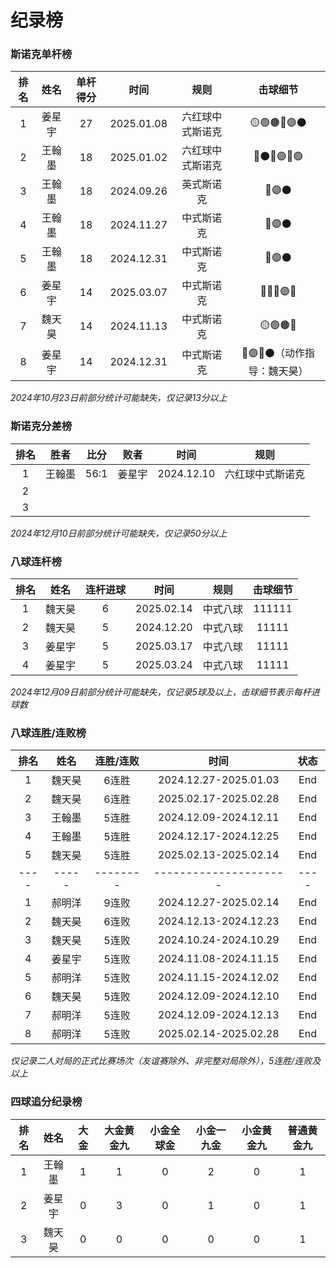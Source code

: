 # 纪录榜

### 斯诺克单杆榜

| 排名 | 姓名   | 单杆得分  |  时间      |      规则       |           击球细节            |
| :--: | :----: | :------: | :-------: | :-------------: | :--------------------------: |
| 1    | 姜星宇 | 27       | 2025.01.08 | 六红球中式斯诺克 | 🟡🟢🟤🔵🟣⚫️              |
| 2    | 王翰墨 | 18       | 2025.01.02 | 六红球中式斯诺克 | 🔴⚫️🔴🟣🔴🟢              |
| 3    | 王翰墨 | 18       | 2024.09.26 |      英式斯诺克 | 🔵🟣⚫️                      |
| 4    | 王翰墨 | 18       | 2024.11.27 |      中式斯诺克 | 🔵🟣⚫️                      |
| 5    | 王翰墨 | 18       | 2024.12.31 |      中式斯诺克 | 🔵🟣⚫️                      |
| 6    | 姜星宇 | 14       | 2025.03.07 |      中式斯诺克 | 🔴🔵🔴🟣🔴                 |
| 7    | 魏天昊 | 14       | 2024.11.13 |      中式斯诺克 | 🟡🟢🟤🔵                   |
| 8    | 姜星宇 | 14       | 2024.12.31 |      中式斯诺克 | 🔴🟣🔴⚫️（动作指导：魏天昊） |

*2024年10月23日前部分统计可能缺失，仅记录13分以上*

### 斯诺克分差榜

| 排名 |  胜者  | 比分  |  败者  |    时间     |      规则      |
| :--: | :----: | :--: | :----: | :--------: | :------------: |
|  1   | 王翰墨 | 56:1  | 姜星宇 | 2024.12.10 | 六红球中式斯诺克 |
|  2   |        |      |        |            |                |
|  3   |        |      |        |            |                |

*2024年12月10日前部分统计可能缺失，仅记录50分以上*

### 八球连杆榜

| 排名 | 姓名   | 连杆进球  | 时间        | 规则    |  击球细节       |
| :--: | :---: | :------: | :--------: | :------: | :------------: |
| 1    | 魏天昊 |  6       | 2025.02.14 | 中式八球 | 111111         |
| 2    | 魏天昊 |  5       | 2024.12.20 | 中式八球 | 11111          |
| 3    | 姜星宇 |  5       | 2025.03.17 | 中式八球 | 11111          |
| 4    | 姜星宇 |  5       | 2025.03.24 | 中式八球 | 11111          |

*2024年12月09日前部分统计可能缺失，仅记录5球及以上，击球细节表示每杆进球数*

### 八球连胜/连败榜

| 排名 | 姓名   | 连胜/连败 | 时间                  | 状态    |
| :--: | :---: | :------: | :-------------------: | :-----: |
|  1   | 魏天昊 |  6连胜   | 2024.12.27-2025.01.03 | End     |
|  2   | 魏天昊 |  6连胜   | 2025.02.17-2025.02.28 | End     |
|  3   | 王翰墨 |  5连胜   | 2024.12.09-2024.12.11 | End     |
|  4   | 王翰墨 |  5连胜   | 2024.12.17-2024.12.25 | End     |
|  5   | 魏天昊 |  5连胜   | 2025.02.13-2025.02.14 | End     |
| ---- | ----- | -------- | --------------------- | ----    |
|  1   | 郝明洋 |  9连败   | 2024.12.27-2025.02.14 | End     |
|  2   | 魏天昊 |  6连败   | 2024.12.13-2024.12.23 | End     |
|  3   | 魏天昊 |  5连败   | 2024.10.24-2024.10.29 | End     |
|  4   | 姜星宇 |  5连败   | 2024.11.08-2024.11.15 | End     |
|  5   | 郝明洋 |  5连败   | 2024.11.15-2024.12.02 | End     |
|  6   | 魏天昊 |  5连败   | 2024.12.09-2024.12.10 | End     |
|  7   | 郝明洋 |  5连败   | 2024.12.09-2024.12.13 | End     |
|  8   | 郝明洋 |  5连败   | 2025.02.14-2025.02.28 | End     |

*仅记录二人对局的正式比赛场次（友谊赛除外、非完整对局除外），5连胜/连败及以上*

### 四球追分纪录榜

| 排名 |  姓名  | 大金 | 大金黄金九 | 小金全球金 | 小金一九金 | 小金黄金九 | 普通黄金九 |
| :--: | :----: | :--: | :------: | :-------: | :-------: | :-------: | :-------: |
|  1   | 王翰墨 |  1   |    1     |     0     |     2      |     0     |     1     |
|  2   | 姜星宇 |  0   |    3     |     0     |     1      |     0     |     1     |
|  3   | 魏天昊 |  0   |    0     |     0     |     0      |     0     |     1     |
